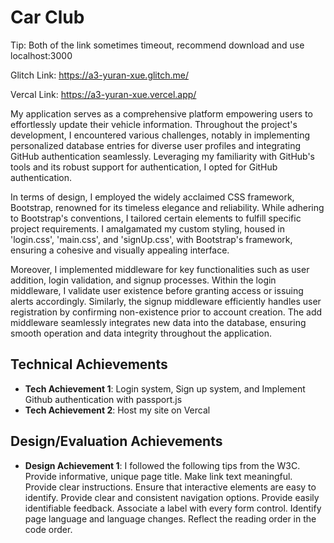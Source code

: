 Car Club
===
Tip: Both of the link sometimes timeout, recommend download and use localhost:3000

Glitch Link: https://a3-yuran-xue.glitch.me/

Vercal Link: https://a3-yuran-xue.vercel.app/


My application serves as a comprehensive platform empowering users to effortlessly update their vehicle information. Throughout the project's development, I encountered various challenges, notably in implementing personalized database entries for diverse user profiles and integrating GitHub authentication seamlessly. Leveraging my familiarity with GitHub's tools and its robust support for authentication, I opted for GitHub authentication.

In terms of design, I employed the widely acclaimed CSS framework, Bootstrap, renowned for its timeless elegance and reliability. While adhering to Bootstrap's conventions, I tailored certain elements to fulfill specific project requirements. I amalgamated my custom styling, housed in 'login.css', 'main.css', and 'signUp.css', with Bootstrap's framework, ensuring a cohesive and visually appealing interface.

Moreover, I implemented middleware for key functionalities such as user addition, login validation, and signup processes. Within the login middleware, I validate user existence before granting access or issuing alerts accordingly. Similarly, the signup middleware efficiently handles user registration by confirming non-existence prior to account creation. The add middleware seamlessly integrates new data into the database, ensuring smooth operation and data integrity throughout the application. 

Technical Achievements
---
- **Tech Achievement 1**: Login system, Sign up system, and Implement Github authentication with passport.js
- **Tech Achievement 2**: Host my site on Vercal

Design/Evaluation Achievements
---
- **Design Achievement 1**: I followed the following tips from the W3C. Provide informative, unique page title. Make link text meaningful. Provide clear instructions. Ensure that interactive elements are easy to identify. Provide clear and consistent navigation options. Provide easily identifiable feedback. Associate a label with every form control. Identify page language and language changes. Reflect the reading order in the code order. 



